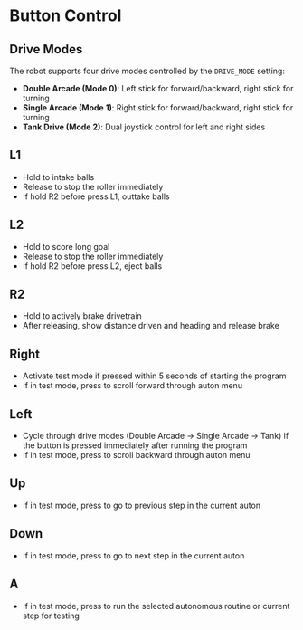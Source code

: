 # Button Control

## Drive Modes
The robot supports four drive modes controlled by the `DRIVE_MODE` setting:
- **Double Arcade (Mode 0)**: Left stick for forward/backward, right stick for turning
- **Single Arcade (Mode 1)**: Right stick for forward/backward, right stick for turning
- **Tank Drive (Mode 2)**: Dual joystick control for left and right sides


## L1
*  Hold to intake balls
*  Release to stop the roller immediately
*  If hold R2 before press L1, outtake balls

## L2
*  Hold to score long goal
*  Release to stop the roller immediately
*  If hold R2 before press L2, eject balls

## R2
*  Hold to actively brake drivetrain
*  After releasing, show distance driven and heading and release brake

## Right
*  Activate test mode if pressed within 5 seconds of starting the program
*  If in test mode, press to scroll forward through auton menu

## Left
*  Cycle through drive modes (Double Arcade → Single Arcade → Tank) if the button is pressed immediately after running the program
*  If in test mode, press to scroll backward through auton menu

## Up
*  If in test mode, press to go to previous step in the current auton

## Down
*  If in test mode, press to go to next step in the current auton

## A
*  If in test mode, press to run the selected autonomous routine or current step for testing






